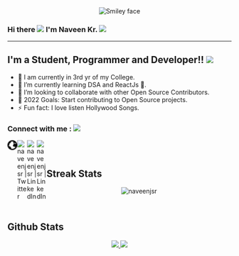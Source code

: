 <p align="center"><img align="center" src="https://user-images.githubusercontent.com/76242077/137756115-3b15a7c1-72e4-4fd8-a53e-cd0372423cfe.gif" alt="Smiley face" height="200" width="500"></p>

### Hi there <img src="https://media.giphy.com/media/hvRJCLFzcasrR4ia7z/giphy.gif" width="25"> I'm Naveen Kr. <img src="https://media.giphy.com/media/mGcNjsfWAjY5AEZNw6/giphy.gif" width="50">
---

## I'm a Student, Programmer and Developer!! <img src="https://media.giphy.com/media/WUlplcMpOCEmTGBtBW/giphy.gif" width="30">

- 🔭 I am currently in 3rd yr of my College.
- 🌱 I’m currently learning DSA and ReactJs 🤞.
- 👯 I’m looking to collaborate with other Open Source Contributors.
- 🥅 2022 Goals: Start contributing to Open Source projects.
- ⚡ Fun fact: I love listen Hollywood Songs.                                   

### Connect with me : <img height="40" src="https://raw.githubusercontent.com/innng/innng/master/assets/kyubey.gif"/> 

[<img align="left" alt="naveenjsr.github.io/me" width="22px" src="https://raw.githubusercontent.com/iconic/open-iconic/master/svg/globe.svg" />][website]

[<img align="left" alt="naveenjsr | Twitter" width="22px" src="https://cdn.jsdelivr.net/npm/simple-icons@v3/icons/twitter.svg" />][twitter]

[<img align="left" alt="naveenjsr | LinkedIn" width="22px" src="https://cdn.jsdelivr.net/npm/simple-icons@v3/icons/linkedin.svg" />][linkedin]

[<img align="left" alt="naveenjsr | LinkedIn" width="22px" src="https://cdn.jsdelivr.net/npm/simple-icons@v3/icons/instagram.svg" />][instagram]

<br/>
<br/>

## Streak Stats
<p align="center"><img src="https://github-readme-streak-stats.herokuapp.com/?user=naveenjsr&theme=algolia" alt="naveenjsr" /></p>

<br/>

## Github Stats

<p align="center">
<a href="https://github.com/AVS1508">
  <img height="180em" src="https://github-readme-stats.vercel.app/api?username=naveenjsr&show_icons=true&title_color=3A71F9&icon_color=DEE6FA&text_color=ffffff&bg_color=0d1117&layout=compact"/>
  <img height="180em" src="https://github-readme-stats.vercel.app/api/top-langs?username=naveenjsr&show_icons=true&locale=en&bg_color=0d1117&text_color=ffffff&layout=compact"/>
</a>
</p>

<br/>

[website]: https://naveenjsr.github.io/me/
[twitter]: https://twitter.com/Naveen_kr_jsr
[linkedin]: https://www.linkedin.com/in/naveenjsr
[instagram]: https://www.instagram.com/its_me_naveen
